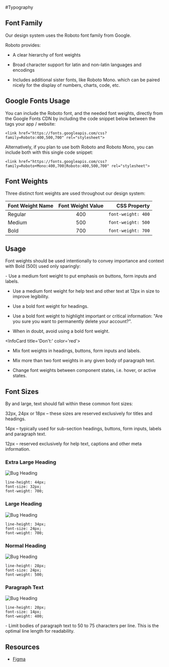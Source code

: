 #Typography

## Font Family
Our design system uses the Roboto font family from Google. 

Roboto provides:

- A clear hierarchy of font weights

- Broad character support for latin and non-latin languages and encodings

- Includes additional sister fonts, like Roboto Mono. which can be paired nicely for the display of numbers, charts, code, etc. 

## Google Fonts Usage
You can include the Roboto font, and the needed font weights, directly from the Google Fonts CDN by including the code snippet below between the <head> tags  your app / website:

```
<link href="https://fonts.googleapis.com/css?family=Roboto:400,500,700" rel="stylesheet">
```

Alternatively, if you plan to use both Roboto and Roboto Mono, you can include both with this single code snippet:
```
<link href="https://fonts.googleapis.com/css?family=Roboto+Mono:400,700|Roboto:400,500,700" rel="stylesheet">
```

## Font Weights

Three distinct font weights are used throughout our design system:

| Font Weight Name        | Font Weight Value           | CSS Property  |
| ------------- |:-------------:| -----:|
| Regular      | 400 | `font-weight: 400` |
| Medium      | 500      |  `font-weight: 500` |
| Bold | 700      |    `font-weight: 700` |


## Usage
Font weights should be used intentionally to convey importance and context with Bold (500) used only sparingly:


<InfoCard title='Do:' color='green'>
- Use a medium font weight to put emphasis on buttons, form inputs and labels. 

- Use a medium font weight for help text and other text at 12px in size to improve legibility. 

- Use a bold font weight for headings.

- Use a bold font weight to highlight important or critical information: "Are you sure you want to permanently delete your account?".

- When in doubt, avoid using a bold font weight. 
</InfoCard>


<InfoCard title='Don't:' color='red'>
- Mix font weights in headings, buttons, form inputs and labels.

- Mix more than two font weights in any given body of paragraph text.

- Change font weights between component states, i.e. hover, or active states.
</InfoCard>


## Font Sizes
By and large, text should fall within these common font sizes:

32px, 24px or 18px – these sizes are reserved exclusively for titles and headings.

14px – typically used for sub-section headings, buttons, form inputs, labels and paragraph text.

12px – reserved exclusively for help text, captions and other meta information.

### Extra Large Heading

![Bug Heading](https://blobscdn.gitbook.com/v0/b/gitbook-28427.appspot.com/o/assets%2F-LFNym8ScnaWKWBQFWTw%2F-LF_HiBjfkjWR-ToO8rp%2F-LF_bUbyoXzlJIjpIBmd%2Fheading-xl%402x.png?alt=media&token=c2745a1e-fab1-4d6c-9892-81b3e43ea929)

```
line-height: 44px;
font-size: 32px;
font-weight: 700;
```

### Large Heading

![Bug Heading](https://blobscdn.gitbook.com/v0/b/gitbook-28427.appspot.com/o/assets%2F-LFNym8ScnaWKWBQFWTw%2F-LF_HiBjfkjWR-ToO8rp%2F-LF_bhIkhgXe1u3fEhxx%2Fheading-lg%402x.png?alt=media&token=7ed845e2-dce8-4a2c-a0ef-401d82f1f60c)

```
line-height: 34px;
font-size: 24px;
font-weight: 700;
``` 


### Normal Heading

![Bug Heading](https://blobscdn.gitbook.com/v0/b/gitbook-28427.appspot.com/o/assets%2F-LFNym8ScnaWKWBQFWTw%2F-LF_HiBjfkjWR-ToO8rp%2F-LF_bwcUWLb-FMqD4JFy%2Fheading-med%402x.png?alt=media&token=202e8dd6-08c0-4aa1-a87c-dd38e8d89f96)

```
line-height: 28px;
font-size: 24px;
font-weight: 500;
``` 

### Paragraph Text

![Bug Heading](https://blobscdn.gitbook.com/v0/b/gitbook-28427.appspot.com/o/assets%2F-LFNym8ScnaWKWBQFWTw%2F-LF_HiBjfkjWR-ToO8rp%2F-LF_cPMP4L1-FqQxBLZ_%2Fparagraph%402x.png?alt=media&token=96919fc7-507a-4b31-8cb7-36d5375b980e)

```
line-height: 20px;
font-size: 14px;
font-weight: 400;
``` 


<InfoCard title='Do:' color='green'>
- Limit bodies of paragraph text to 50 to 75 characters per line. This is the optimal line length for readability. 
</InfoCard>


## Resources
- [Figma](https://www.figma.com/file/Zlx2ZAx6xxJwYtXUORQYb7TK/BDS-Typography?node-id=0%3A1)